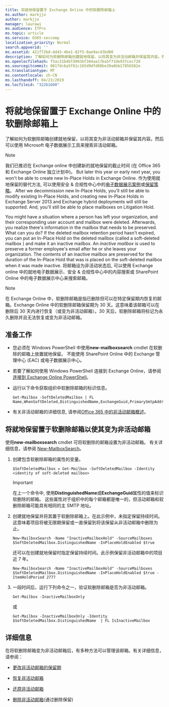 ```yaml
---
title: 将就地保留置于 Exchange Online 中的软删除邮箱上
ms.author: markjjo
author: markjjo
manager: laurawi
ms.audience: ITPro
ms.topic: article
ms.service: O365-seccomp
localization_priority: Normal
search.appverid: ''
ms.assetid: 421f72bd-dd43-4be1-82f5-0ae9ac43bd00
description: 了解如何为软删除邮箱创建就地保留，以将其变为非活动邮箱并保留其内容。然后可以使用 Microsoft 电子数据展示工具来搜索非活动邮箱。
ms.openlocfilehash: f5ac31b4bfd993bf384aa17ba5f71de937cec720
ms.sourcegitcommit: 0017dc6a5f81c165d9dfd88be39a6bb17856582e
ms.translationtype: MT
ms.contentlocale: zh-CN
ms.lasthandoff: 04/23/2019
ms.locfileid: "32261600"
---
```

# <a name="put-an-in-place-hold-on-a-soft-deleted-mailbox-in-exchange-online"></a>将就地保留置于 Exchange Online 中的软删除邮箱上

了解如何为软删除邮箱创建就地保留，以将其变为非活动邮箱并保留其内容。然后可以使用 Microsoft 电子数据展示工具来搜索非活动邮箱。
  
> [!NOTE]
> 我们已推迟在 Exchange online 中创建新的就地保留的截止时间 (在 Office 365 和 Exchange Online 独立计划中)。 But later this year or early next year, you won't be able to create new In-Place Holds in Exchange Online. 作为使用就地保留的替代方法, 可以使用安全 & 合规性中心中的[电子数据展示案例](https://go.microsoft.com/fwlink/?linkid=780738)或[保留策略](https://go.microsoft.com/fwlink/?linkid=827811)。 After we decommission new In-Place Holds, you'll still be able to modify existing In-Place Holds, and creating new In-Place Holds in Exchange Server 2013 and Exchange hybrid deployments will still be supported. And, you'll still be able to place mailboxes on Litigation Hold. 
  
You might have a situation where a person has left your organization, and their corresponding user account and mailbox were deleted. Afterwards, you realize there's information in the mailbox that needs to be preserved. What can you do? If the deleted mailbox retention period hasn't expired, you can put an In-Place Hold on the deleted mailbox (called a  soft-deleted mailbox ) and make it an inactive mailbox. An  *inactive mailbox*  is used to preserve a former employee's email after he or she leaves your organization. The contents of an inactive mailbox are preserved for the duration of the In-Place Hold that was is placed on the soft-deleted mailbox when it was made inactive. 将邮箱设为非活动状态后, 可以使用 Exchange online 中的就地电子数据展示、安全 & 合规性中心中的内容搜索或 SharePoint Online 中的电子数据展示中心来搜索邮箱。 
  
> [!NOTE]
> 在 Exchange Online 中，软删除邮箱是指已删除但可以在特定保留期内恢复的邮箱。Exchange Online 中的软删除邮箱保留期为 30 天。这意味着该邮箱可以在删除后 30 天内进行恢复（或变为非活动邮箱）。30 天后，软删除邮箱将标记为永久删除并且无法恢复或变为非活动邮箱。 
  
## <a name="before-you-begin"></a>准备工作

- 您必须在 Windows PowerShell 中使用**new-mailboxsearch** cmdlet 在软删除的邮箱上放置就地保留。 不能使用 SharePoint Online 中的 Exchange 管理中心 (EAC) 或电子数据展示中心。 
    
- 若要了解如何使用 Windows PowerShell 连接到 Exchange Online，请参阅[连接到 Exchange Online PowerShell](https://go.microsoft.com/fwlink/p/?linkid=396554)。
    
- 运行以下命令获取组织中软删除邮箱的标识信息。 
    
  ```
  Get-Mailbox -SoftDeletedMailbox | FL Name,WhenSoftDeleted,DistinguishedName,ExchangeGuid,PrimarySmtpAddress
  ```

- 有关非活动邮箱的详细信息, 请参阅[Office 365 中的非活动邮箱概述](inactive-mailboxes-in-office-365.md)。
    
## <a name="put-an-in-place-hold-on-a-soft-deleted-mailbox-to-make-it-an-inactive-mailbox"></a>将就地保留置于软删除邮箱以使其变为非活动邮箱

使用**new-mailboxsearch** cmdlet 可将软删除的邮箱设置为非活动邮箱。 有关详细信息，请参阅 [New-MailboxSearch](http://technet.microsoft.com/library/74303b47-bb49-407c-a43b-590356eae35c.aspx)。
  
1. 创建包含软删除邮箱的属性的变量。 
    
   ```
   $SoftDeletedMailbox = Get-Mailbox -SoftDeletedMailbox -Identity <identity of soft-deleted mailbox>
   ```

    > [!IMPORTANT]
    > 在上一个命令中, 使用**DistinguishedName**或**ExchangeGuid**属性的值来标识软删除的邮箱。 这些属性对于组织中的每个邮箱都是唯一的，但活动邮箱和软删除邮箱可能具有相同的主 SMTP 地址。 
  
2. 创建就地保留并将其置于软删除邮箱上。在此示例中，未指定保留持续时间。这意味着项目将被无限期保留或一直保留到将该保留从非活动邮箱中删除为止。
    
   ```
   New-MailboxSearch -Name "InactiveMailboxHold" -SourceMailboxes $SoftDeletedMailbox.DistinguishedName -InPlaceHoldEnabled $true
    ```
   还可以在创建就地保留时指定保留持续时间。此示例保留非活动邮箱中的项目近 7 年。
    
   ```
   New-MailboxSearch -Name "InactiveMailboxHold" -SourceMailboxes $SoftDeletedMailbox.DistinguishedName -InPlaceHoldEnabled $true -ItemHoldPeriod 2777
   ```

3. 一段时间后，运行下列命令之一，验证软删除邮箱是否为非活动邮箱。
    
   ```
   Get-Mailbox -InactiveMailboxOnly
   ```

    或
    
   ```
   Get-Mailbox -InactiveMailboxOnly -Identity $SoftDeletedMailbox.DistinguishedName  | FL IsInactiveMailbox
   ```

## <a name="more-information"></a>详细信息

在将软删除邮箱变为非活动邮箱后，有多种方法可以管理该邮箱。有关详细信息，请参阅：
  
- [更改非活动邮箱的保留期](change-the-hold-duration-for-an-inactive-mailbox.md)
    
- [恢复非活动邮箱](recover-an-inactive-mailbox.md)
    
- [还原非活动邮箱](restore-an-inactive-mailbox.md)
    
- [删除非活动邮箱](delete-an-inactive-mailbox.md)(通过删除保留)
